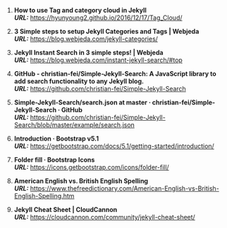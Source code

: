 1) **How to use Tag and category cloud in Jekyll**  
    **_URL:_** https://hyunyoung2.github.io/2016/12/17/Tag_Cloud/  

1) **3 Simple steps to setup Jekyll Categories and Tags | Webjeda**  
    **_URL:_** https://blog.webjeda.com/jekyll-categories/  

1) **Jekyll Instant Search in 3 simple steps! | Webjeda**  
    **_URL:_** https://blog.webjeda.com/instant-jekyll-search/#top  

1) **GitHub - christian-fei/Simple-Jekyll-Search: A JavaScript library to add search functionality to any Jekyll blog.**  
    **_URL:_** https://github.com/christian-fei/Simple-Jekyll-Search  

1) **Simple-Jekyll-Search/search.json at master · christian-fei/Simple-Jekyll-Search · GitHub**  
    **_URL:_** https://github.com/christian-fei/Simple-Jekyll-Search/blob/master/example/search.json  

1) **Introduction · Bootstrap v5.1**  
    **_URL:_** https://getbootstrap.com/docs/5.1/getting-started/introduction/  

1) **Folder fill · Bootstrap Icons**  
    **_URL:_** https://icons.getbootstrap.com/icons/folder-fill/  

1) **American English vs. British English Spelling**  
    **_URL:_** https://www.thefreedictionary.com/American-English-vs-British-English-Spelling.htm  

1) **Jekyll Cheat Sheet | CloudCannon**  
    **_URL:_** https://cloudcannon.com/community/jekyll-cheat-sheet/  

